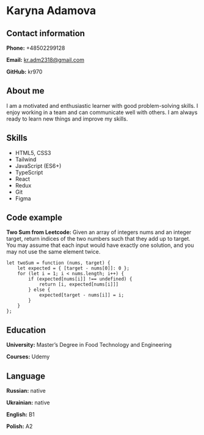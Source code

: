 # Karyna Adamova
## Contact information
__Phone:__ +48502299128

__Email:__ kr.adm2318@gmail.com

__GitHub:__ kr970
## About me
I am a motivated and enthusiastic learner with good problem-solving skills.
I enjoy working in a team and can communicate well with others. 
I am always ready to learn new things and improve my skills.
## Skills
* HTML5, CSS3
* Tailwind
* JavaScript (ES6+)
* TypeScript
* React
* Redux
* Git
* Figma
## Code example
__Two Sum from Leetcode:__ Given an array of integers nums and an integer target, return indices of the two numbers such that they add up to target.
You may assume that each input would have exactly one solution, and you may not use the same element twice.
```
let twoSum = function (nums, target) {
    let expected = { [target - nums[0]]: 0 };
    for (let i = 1; i < nums.length; i++) {
        if (expected[nums[i]] !== undefined) {
            return [i, expected[nums[i]]]
        } else {
            expected[target - nums[i]] = i;
        }
    }
};
```
## Education 
__University:__ Master’s Degree in Food Technology and Engineering

__Courses:__ Udemy 
## Language
__Russian:__ native

__Ukrainian:__ native

__English:__ B1

__Polish:__ A2

